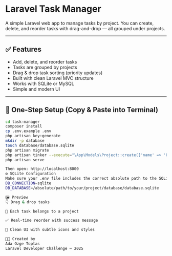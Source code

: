 # Laravel Task Manager

A simple Laravel web app to manage tasks by project. You can create, delete, and reorder tasks with drag-and-drop — all grouped under projects.

---

## ✅ Features

-   Add, delete, and reorder tasks
-   Tasks are grouped by projects
-   Drag & drop task sorting (priority updates)
-   Built with clean Laravel MVC structure
-   Works with SQLite or MySQL
-   Simple and modern UI

---

## 🚀 One-Step Setup (Copy & Paste into Terminal)

```bash
cd task-manager
composer install
cp .env.example .env
php artisan key:generate
mkdir -p database
touch database/database.sqlite
php artisan migrate
php artisan tinker --execute="\App\Models\Project::create(['name' => 'Personal']); \App\Models\Project::create(['name' => 'Work']);"
php artisan serve

Then open: http://localhost:8000
⚙️ SQLite Configuration
Make sure your .env file includes the correct absolute path to the SQLite file:
DB_CONNECTION=sqlite
DB_DATABASE=/absolute/path/to/your/project/database/database.sqlite

🖼 Preview
👇 Drag & drop tasks

🎯 Each task belongs to a project

✅ Real-time reorder with success message

🧽 Clean UI with subtle icons and styles

👩‍💻 Created by
Ada Ozge Toptas
Laravel Developer Challenge – 2025
```
